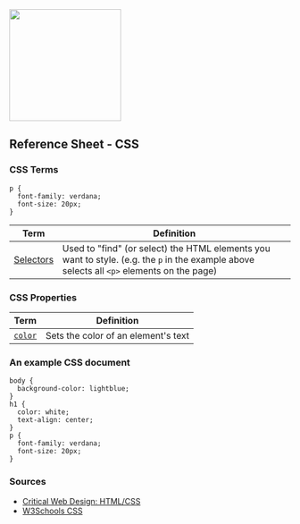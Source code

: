 

<img src="https://github.com/omundy/critical-web-design/blob/master/reference-sheets/img/CSS.3.svg.png" width="200">

## Reference Sheet - CSS





### CSS Terms

```
p {
  font-family: verdana;
  font-size: 20px;
}
```

Term | Definition
--- | ---
[Selectors](https://www.w3schools.com/css/css_selectors.asp) | Used to "find" (or select) the HTML elements you want to style. (e.g. the `p` in the example above selects all `<p>` elements on the page)




### CSS Properties

Term | Definition
--- | ---
[`color`](https://www.w3schools.com/css/css_colors.asp) | Sets the color of an element's text




### An example CSS document
```
body {
  background-color: lightblue;
}
h1 {
  color: white;
  text-align: center;
}
p {
  font-family: verdana;
  font-size: 20px;
}
```



### Sources
* [Critical Web Design: HTML/CSS](https://docs.google.com/presentation/d/1x5yJObVVAyUj2uUV3VKqxvY1L2ucPrwKDUFKmZ2elUw/edit?usp=sharing)
* [W3Schools CSS](https://www.w3schools.com/css/default.asp)
